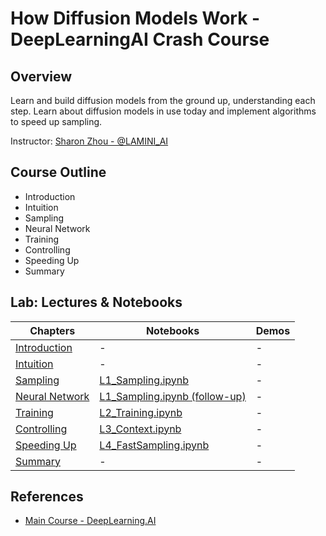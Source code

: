 # **How Diffusion Models Work - DeepLearningAI Crash Course**

## Overview

Learn and build diffusion models from the ground up, understanding each step. Learn about diffusion models in use today and implement algorithms to speed up sampling.

Instructor: [Sharon Zhou - @LAMINI_AI](https://x.com/realsharonzhou)

## Course Outline
- Introduction
- Intuition
- Sampling
- Neural Network
- Training
- Controlling
- Speeding Up
- Summary

## Lab: Lectures & Notebooks

|Chapters|Notebooks|Demos|
|--|--|--|
|[Introduction](./lab/chapters/slides/00_intro/)|-|-|
|[Intuition](./lab/chapters/slides/01_intuition/)|-|-|
|[Sampling](./lab/chapters/slides/02_sampling/)|[L1_Sampling.ipynb](./lab/notebooks/L1_Sampling/L1_Sampling.ipynb)|-|
|[Neural Network](./lab/chapters/slides/03_neuralnet/)|[L1_Sampling.ipynb (follow-up)](./lab/notebooks/L1_Sampling/L1_Sampling.ipynb)|-|
|[Training](./lab/chapters/slides/04_training/)|[L2_Training.ipynb](./lab/notebooks/L2_Training/L2_Training.ipynb)|-|
|[Controlling](./lab/chapters/slides/05_controlling/)|[L3_Context.ipynb](./lab/notebooks/L3_Context/L3_Context.ipynb)|-|
|[Speeding Up](./lab/chapters/slides/06_speeding-up/)|[L4_FastSampling.ipynb](./lab/notebooks/L4_FastSampling/L4_FastSampling.ipynb)|-|
|[Summary](./lab/chapters/slides/07_summary/)|-|-|

## References

- [Main Course - DeepLearning.AI](https://www.deeplearning.ai/short-courses/how-diffusion-models-work/)

